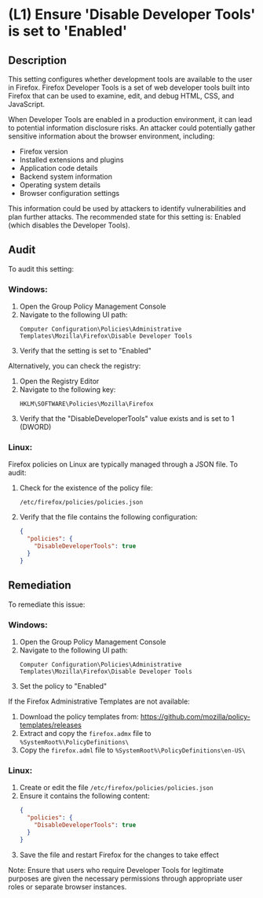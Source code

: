 # (L1) Ensure 'Disable Developer Tools' is set to 'Enabled'

## Description

This setting configures whether development tools are available to the user in Firefox. Firefox Developer Tools is a set of web developer tools built into Firefox that can be used to examine, edit, and debug HTML, CSS, and JavaScript.

When Developer Tools are enabled in a production environment, it can lead to potential information disclosure risks. An attacker could potentially gather sensitive information about the browser environment, including:

- Firefox version
- Installed extensions and plugins
- Application code details
- Backend system information
- Operating system details
- Browser configuration settings

This information could be used by attackers to identify vulnerabilities and plan further attacks. The recommended state for this setting is: Enabled (which disables the Developer Tools).

## Audit

To audit this setting:

### Windows:

1. Open the Group Policy Management Console
2. Navigate to the following UI path:
   ```
   Computer Configuration\Policies\Administrative Templates\Mozilla\Firefox\Disable Developer Tools
   ```
3. Verify that the setting is set to "Enabled"

Alternatively, you can check the registry:

1. Open the Registry Editor
2. Navigate to the following key:
   ```
   HKLM\SOFTWARE\Policies\Mozilla\Firefox
   ```
3. Verify that the "DisableDeveloperTools" value exists and is set to 1 (DWORD)

### Linux:

Firefox policies on Linux are typically managed through a JSON file. To audit:

1. Check for the existence of the policy file:
   ```
   /etc/firefox/policies/policies.json
   ```
2. Verify that the file contains the following configuration:
   ```json
   {
     "policies": {
       "DisableDeveloperTools": true
     }
   }
   ```

## Remediation

To remediate this issue:

### Windows:

1. Open the Group Policy Management Console
2. Navigate to the following UI path:
   ```
   Computer Configuration\Policies\Administrative Templates\Mozilla\Firefox\Disable Developer Tools
   ```
3. Set the policy to "Enabled"

If the Firefox Administrative Templates are not available:

1. Download the policy templates from: https://github.com/mozilla/policy-templates/releases
2. Extract and copy the `firefox.admx` file to `%SystemRoot%\PolicyDefinitions\`
3. Copy the `firefox.adml` file to `%SystemRoot%\PolicyDefinitions\en-US\`

### Linux:

1. Create or edit the file `/etc/firefox/policies/policies.json`
2. Ensure it contains the following content:
   ```json
   {
     "policies": {
       "DisableDeveloperTools": true
     }
   }
   ```
3. Save the file and restart Firefox for the changes to take effect

Note: Ensure that users who require Developer Tools for legitimate purposes are given the necessary permissions through appropriate user roles or separate browser instances.